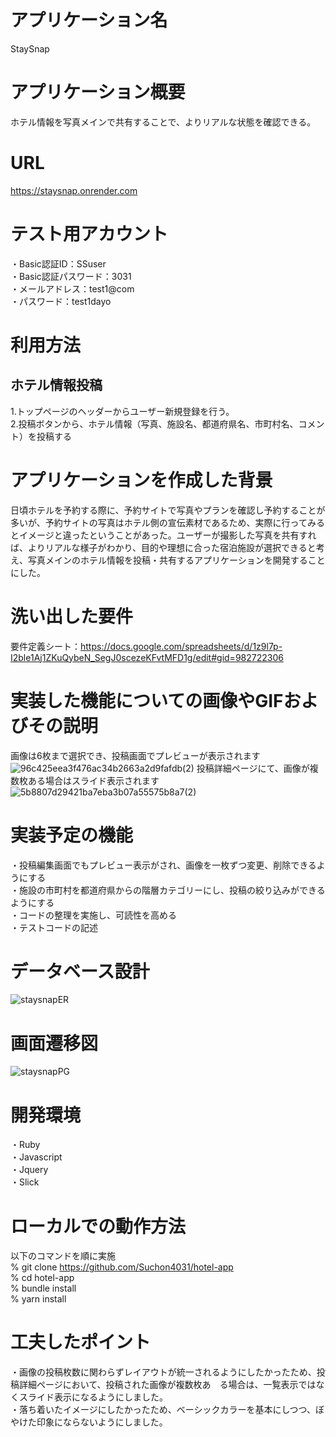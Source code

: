 # アプリケーション名
StaySnap

# アプリケーション概要
ホテル情報を写真メインで共有することで、よりリアルな状態を確認できる。

# URL
https://staysnap.onrender.com

# テスト用アカウント
・Basic認証ID：SSuser<br>
・Basic認証パスワード：3031<br>
・メールアドレス：test1@com<br>
・パスワード：test1dayo<br>

# 利用方法
## ホテル情報投稿
1.トップページのヘッダーからユーザー新規登録を行う。<br>
2.投稿ボタンから、ホテル情報（写真、施設名、都道府県名、市町村名、コメント）を投稿する<br>

# アプリケーションを作成した背景
日頃ホテルを予約する際に、予約サイトで写真やプランを確認し予約することが多いが、予約サイトの写真はホテル側の宣伝素材であるため、実際に行ってみるとイメージと違ったということがあった。ユーザーが撮影した写真を共有すれば、よりリアルな様子がわかり、目的や理想に合った宿泊施設が選択できると考え、写真メインのホテル情報を投稿・共有するアプリケーションを開発することにした。

# 洗い出した要件
要件定義シート：https://docs.google.com/spreadsheets/d/1z9l7p-I2ble1Aj1ZKuQybeN_SegJ0scezeKFvtMFD1g/edit#gid=982722306
# 実装した機能についての画像やGIFおよびその説明
画像は6枚まで選択でき、投稿画面でプレビューが表示されます<br>
![96c425eea3f476ac34b2663a2d9fafdb(2)](https://github.com/Suchon4031/hotel-app/assets/130965140/baf3c371-50e1-4340-b6cf-89193a69bd51)
投稿詳細ページにて、画像が複数枚ある場合はスライド表示されます<br>
![5b8807d29421ba7eba3b07a55575b8a7(2)](https://github.com/Suchon4031/hotel-app/assets/130965140/32535f90-c448-43f6-b0f0-fbc25c7daa9b)
# 実装予定の機能
・投稿編集画面でもプレビュー表示がされ、画像を一枚ずつ変更、削除できるようにする<br>
・施設の市町村を都道府県からの階層カテゴリーにし、投稿の絞り込みができるようにする<br>
・コードの整理を実施し、可読性を高める<br>
・テストコードの記述<br>

# データベース設計
![staysnapER](https://github.com/Suchon4031/hotel-app/assets/130965140/7be14f99-37cc-43e7-bd86-863029700720)
# 画面遷移図
![staysnapPG](https://github.com/Suchon4031/hotel-app/assets/130965140/c525448f-2ee6-4fa4-846b-d0a7c3a3a2b9)
# 開発環境
・Ruby<br>
・Javascript<br>
・Jquery<br>
・Slick

# ローカルでの動作方法
以下のコマンドを順に実施<br>
% git clone https://github.com/Suchon4031/hotel-app<br>
% cd hotel-app<br>
% bundle install<br>
% yarn install

# 工夫したポイント
・画像の投稿枚数に関わらずレイアウトが統一されるようにしたかったため、投稿詳細ページにおいて、投稿された画像が複数枚あ　る場合は、一覧表示ではなくスライド表示になるようにしました。<br>
・落ち着いたイメージにしたかったため、ベーシックカラーを基本にしつつ、ぼやけた印象にならないようにしました。
